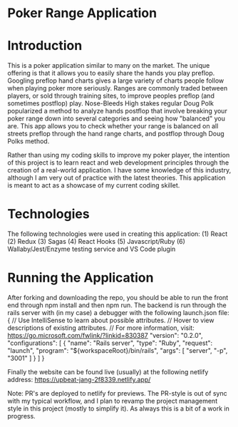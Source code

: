 # Poker Range Application

# Introduction

This is a poker application similar to many on the market. The unique offering is that it allows you to easily
share the hands you play preflop. Googling preflop hand charts gives a large variety of charts people follow when
playing poker more seriously. Ranges are commonly traded between players, or sold through training sites, to improve
peoples preflop (and sometimes postflop) play. Nose-Bleeds High stakes regular Doug Polk popularized a method to analyze
hands postflop that involve breaking your poker range down into several categories and seeing how "balanced" you are.
This app allows you to check whether your range is balanced on all streets preflop through the hand range charts, and postflop
through Doug Polks method.

Rather than using my coding skills to improve my poker player, the intention of this project is to learn react and web development
principles through the creation of a real-world application. I have some knowledge of this industry, although I am very out of practice
with the latest theories. This application is meant to act as a showcase of my current coding skillet.

# Technologies

The following technologies were used in creating this application:
(1) React
(2) Redux
(3) Sagas
(4) React Hooks
(5) Javascript/Ruby
(6) Wallaby/Jest/Enzyme testing service and VS Code plugin

# Running the Application

After forking and downloading the repo, you should be able to run the front end through npm install and then npm run. The backend
is run through the rails server with (in my case) a debugger with the following launch.json file:
{
    // Use IntelliSense to learn about possible attributes.
    // Hover to view descriptions of existing attributes.
    // For more information, visit: https://go.microsoft.com/fwlink/?linkid=830387
    "version": "0.2.0",
    "configurations": [
        {
            "name": "Rails server",
            "type": "Ruby",
            "request": "launch",
            "program": "${workspaceRoot}/bin/rails",
            "args": [
                "server",
                "-p",
                "3001"
            ]
        }
    ]
}

Finally the website can be found live (usually) at the following netlify address: https://upbeat-jang-2f8339.netlify.app/

Note: PR's are deployed to netlify for previews. The PR-style is out of sync with my typical workflow, and I plan to revamp
the project management style in this project (mostly to simplify it). As always this is a bit of a work in progress.
